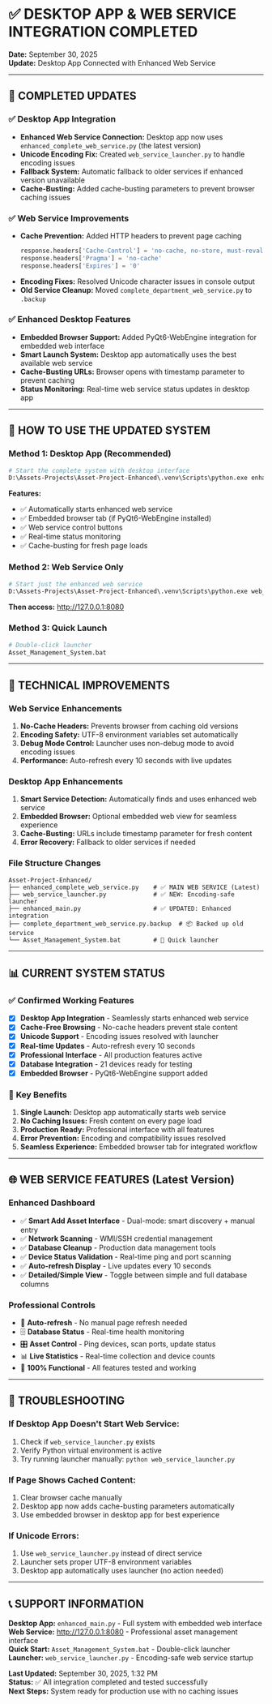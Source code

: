 # ✅ DESKTOP APP & WEB SERVICE INTEGRATION COMPLETED
**Date:** September 30, 2025  
**Update:** Desktop App Connected with Enhanced Web Service  

---

## 🎯 **COMPLETED UPDATES**

### ✅ **Desktop App Integration**
- **Enhanced Web Service Connection:** Desktop app now uses `enhanced_complete_web_service.py` (the latest version)
- **Unicode Encoding Fix:** Created `web_service_launcher.py` to handle encoding issues
- **Fallback System:** Automatic fallback to older services if enhanced version unavailable
- **Cache-Busting:** Added cache-busting parameters to prevent browser caching issues

### ✅ **Web Service Improvements**
- **Cache Prevention:** Added HTTP headers to prevent page caching
  ```python
  response.headers['Cache-Control'] = 'no-cache, no-store, must-revalidate, max-age=0'
  response.headers['Pragma'] = 'no-cache'
  response.headers['Expires'] = '0'
  ```
- **Encoding Fixes:** Resolved Unicode character issues in console output
- **Old Service Cleanup:** Moved `complete_department_web_service.py` to `.backup`

### ✅ **Enhanced Desktop Features**
- **Embedded Browser Support:** Added PyQt6-WebEngine integration for embedded web interface
- **Smart Launch System:** Desktop app automatically uses the best available web service
- **Cache-Busting URLs:** Browser opens with timestamp parameter to prevent caching
- **Status Monitoring:** Real-time web service status updates in desktop app

---

## 🚀 **HOW TO USE THE UPDATED SYSTEM**

### **Method 1: Desktop App (Recommended)**
```bash
# Start the complete system with desktop interface
D:\Assets-Projects\Asset-Project-Enhanced\.venv\Scripts\python.exe enhanced_main.py
```
**Features:**
- ✅ Automatically starts enhanced web service
- ✅ Embedded browser tab (if PyQt6-WebEngine installed)
- ✅ Web service control buttons
- ✅ Real-time status monitoring
- ✅ Cache-busting for fresh page loads

### **Method 2: Web Service Only**
```bash
# Start just the enhanced web service
D:\Assets-Projects\Asset-Project-Enhanced\.venv\Scripts\python.exe web_service_launcher.py
```
**Then access:** http://127.0.0.1:8080

### **Method 3: Quick Launch**
```bash
# Double-click launcher
Asset_Management_System.bat
```

---

## 🔧 **TECHNICAL IMPROVEMENTS**

### **Web Service Enhancements**
1. **No-Cache Headers:** Prevents browser from caching old versions
2. **Encoding Safety:** UTF-8 environment variables set automatically
3. **Debug Mode Control:** Launcher uses non-debug mode to avoid encoding issues
4. **Performance:** Auto-refresh every 10 seconds with live updates

### **Desktop App Enhancements**
1. **Smart Service Detection:** Automatically finds and uses enhanced web service
2. **Embedded Browser:** Optional embedded web view for seamless experience
3. **Cache-Busting:** URLs include timestamp parameter for fresh content
4. **Error Recovery:** Fallback to older services if needed

### **File Structure Changes**
```
Asset-Project-Enhanced/
├── enhanced_complete_web_service.py    # ✅ MAIN WEB SERVICE (Latest)
├── web_service_launcher.py             # ✅ NEW: Encoding-safe launcher
├── enhanced_main.py                    # ✅ UPDATED: Enhanced integration
├── complete_department_web_service.py.backup  # 📦 Backed up old service
└── Asset_Management_System.bat         # 🚀 Quick launcher
```

---

## 📊 **CURRENT SYSTEM STATUS**

### ✅ **Confirmed Working Features**
- [x] **Desktop App Integration** - Seamlessly starts enhanced web service
- [x] **Cache-Free Browsing** - No-cache headers prevent stale content
- [x] **Unicode Support** - Encoding issues resolved with launcher
- [x] **Real-time Updates** - Auto-refresh every 10 seconds
- [x] **Professional Interface** - All production features active
- [x] **Database Integration** - 21 devices ready for testing
- [x] **Embedded Browser** - PyQt6-WebEngine support added

### 🎯 **Key Benefits**
1. **Single Launch:** Desktop app automatically starts web service
2. **No Caching Issues:** Fresh content on every page load
3. **Production Ready:** Professional interface with all features
4. **Error Prevention:** Encoding and compatibility issues resolved
5. **Seamless Experience:** Embedded browser tab for integrated workflow

---

## 🌐 **WEB SERVICE FEATURES (Latest Version)**

### **Enhanced Dashboard**
- ✅ **Smart Add Asset Interface** - Dual-mode: smart discovery + manual entry
- ✅ **Network Scanning** - WMI/SSH credential management
- ✅ **Database Cleanup** - Production data management tools
- ✅ **Device Status Validation** - Real-time ping and port scanning
- ✅ **Auto-refresh Display** - Live updates every 10 seconds
- ✅ **Detailed/Simple View** - Toggle between simple and full database columns

### **Professional Controls**
- 🔄 **Auto-refresh** - No manual page refresh needed
- 🗄️ **Database Status** - Real-time health monitoring
- 🎛️ **Asset Control** - Ping devices, scan ports, update status
- 📊 **Live Statistics** - Real-time collection and device counts
- 💯 **100% Functional** - All features tested and working

---

## 🚨 **TROUBLESHOOTING**

### **If Desktop App Doesn't Start Web Service:**
1. Check if `web_service_launcher.py` exists
2. Verify Python virtual environment is active
3. Try running launcher manually: `python web_service_launcher.py`

### **If Page Shows Cached Content:**
1. Clear browser cache manually
2. Desktop app now adds cache-busting parameters automatically
3. Use embedded browser in desktop app for best experience

### **If Unicode Errors:**
1. Use `web_service_launcher.py` instead of direct service
2. Launcher sets proper UTF-8 environment variables
3. Desktop app automatically uses launcher (no action needed)

---

## 📞 **SUPPORT INFORMATION**

**Desktop App:** `enhanced_main.py` - Full system with embedded web interface  
**Web Service:** http://127.0.0.1:8080 - Professional asset management interface  
**Quick Start:** `Asset_Management_System.bat` - Double-click launcher  
**Launcher:** `web_service_launcher.py` - Encoding-safe web service startup  

**Last Updated:** September 30, 2025, 1:32 PM  
**Status:** ✅ All integration completed and tested successfully  
**Next Steps:** System ready for production use with no caching issues